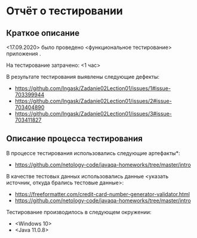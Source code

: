 # Отчёт о тестировании <Credit Card Number Validator>

## Краткое описание

<17.09.2020> было проведено <функциональное тестирование> приложения <Credit Card Number Validator>.

На тестирование затрачено: <1 час>

В результате тестирования выявлены следующие дефекты:
* <https://github.com/Ingask/Zadanie02Lection01/issues/1#issue-703399944>
* <https://github.com/Ingask/Zadanie02Lection01/issues/2#issue-703404890>
* <https://github.com/Ingask/Zadanie02Lection01/issues/3#issue-703411827>

## Описание процесса тестирования

В процессе тестирования использовались следующие артефакты*:
* <https://github.com/netology-code/javaqa-homeworks/tree/master/intro>

В качестве тестовых данных использовались данные <указать источник, откуда брались тестовые данные>:
* <https://freeformatter.com/credit-card-number-generator-validator.html>
* <https://github.com/netology-code/javaqa-homeworks/tree/master/intro>

Тестирование производилось в следующем окружении:
* <Windows 10>
* <Java 11.0.8>
